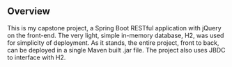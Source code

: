 Overview
----------------
This is my capstone project, a Spring Boot RESTful application with jQuery on the front-end.  The very light, simple
in-memory database, H2, was used for simplicity of deployment.  As it stands, the entire project, front to back, can be 
deployed in a single Maven built .jar file.  The project also uses JBDC to interface with H2.
